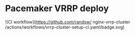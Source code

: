 # Pacemaker VRRP deploy

![CI workflow](https://github.com/randsw/
nginx-vrrp-cluster /actions/workflows/vrrp-cluster-setup-ci.yaml/badge.svg)